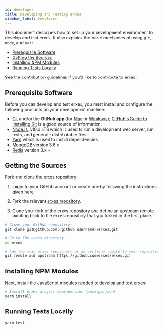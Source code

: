 ```yaml
---
id: developer
title: Developing and Testing erxes
sidebar_label: Developer
---
```


This document describes how to set up your development environment to develop and test erxes. It also explains the basic mechanics of using `git`, `node`, and `yarn`.

* [Prerequisite Software](#prerequisite-software)
* [Getting the Sources](#getting-the-sources)
* [Installing NPM Modules](#installing-npm-modules)
* [Running Tests Locally](#running-tests-locally)

See the [contribution guidelines](contributing) if you'd like to contribute to erxes.

## Prerequisite Software
Before you can develop and test erxes, you must install and configure the following products on your development machine:

- [Git](http://git-scm.com/) and/or the **GitHub app** (for [Mac](http://mac.github.com) or [Windows](http://windows.github.com)); [GitHub's Guide to Installing Git](https://help.github.com/articles/set-up-git) is a good source of information.
- [Node.js](http://nodejs.org), v10.x LTS which is used to run a development web server, run tests, and generate distributable files.
- [Yarn](https://yarnpkg.com)  which is used to install dependencies.
- [MongoDB](https://www.mongodb.com) version 3.6.x
- [Redis](https://redis.io) version 3.x +

## Getting the Sources
Fork and clone the erxes repository:

1. Login to your GitHub account or create one by following the instructions given [here](https://github.com/signup/free).

2. Fork the relevant [erxes repository](https://github.com/erxes/erxes).

3. Clone your fork of the erxes repository and define an upstream remote pointing back to the erxes repository that you forked in the first place.

```sh
# Clone your GitHub repository:
git clone git@github.com:<github username>/erxes.git

# Go to the erxes directory:
cd erxes

# Add the main erxes repository as an upstream remote to your repository:
git remote add upstream https://github.com/erxes/erxes.git
```


## Installing NPM Modules
Next, install the JavaScript modules needed to develop and test erxes:

```sh
# Install erxes project dependencies (package.json)
yarn install
```

## Running Tests Locally

```
yarn test
```
